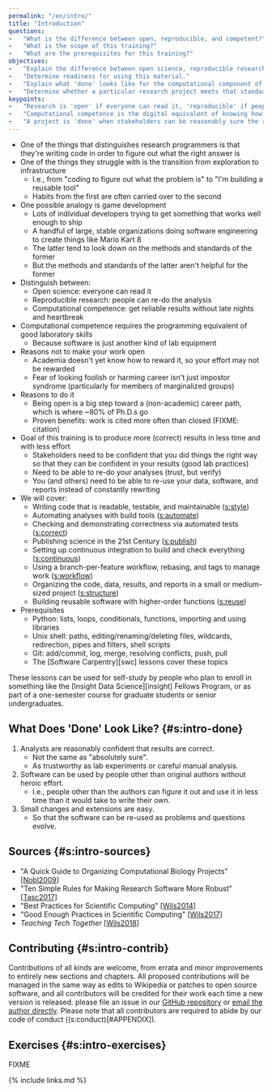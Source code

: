 ```yaml
---
permalink: "/en/intro/"
title: "Introduction"
questions:
-   "What is the difference between open, reproducible, and competent?"
-   "What is the scope of this training?"
-   "What are the prerequisites for this training?"
objectives:
-   "Explain the difference between open science, reproducible research, and computational competence."
-   "Determine readiness for using this material."
-   "Explain what 'done' looks like for the computational component of a small or medium-sized research project."
-   "Determine whether a particular research project meets that standard."
keypoints:
-   "Research is 'open' if everyone can read it, 'reproducible' if people who have access can regenerate it, and 'competent' if it was built in reasonable time and without heroic effort."
-   "Computational competence is the digital equivalent of knowing how to use lab equipment properly."
-   "A project is 'done' when stakeholders can be reasonably sure the results are correct and the software can be understood, run, and extended by people other than the original authors without heroic effort."
---
```


-   One of the things that distinguishes research programmers is that they're writing code in order to figure out what the right answer is
-   One of the things they struggle with is the transition from exploration to infrastructure
    -   I.e., from "coding to figure out what the problem is" to "I'm building a reusable tool"
    -   Habits from the first are often carried over to the second
-   One possible analogy is game development
    -   Lots of individual developers trying to get something that works well enough to ship
    -   A handful of large, stable organizations doing software engineering to create things like Mario Kart 8
    -   The latter tend to look down on the methods and standards of the former
    -   But the methods and standards of the latter aren't helpful for the former
-   Distinguish between:
    -   Open science: everyone can read it
    -   Reproducible research: people can re-do the analysis
    -   Computational competence: get reliable results without late nights and heartbreak
-   Computational competence requires the programming equivalent of good laboratory skills
    -   Because software is just another kind of lab equipment
-   Reasons not to make your work open
    -   Academia doesn't yet know how to reward it, so your effort may not be rewarded
    -   Fear of looking foolish or harming career isn't just impostor syndrome (particularly for members of marginalized groups)
-   Reasons to do it
    -   Being open is a big step toward a (non-academic) career path, which is where ~80% of Ph.D.s go
    -   Proven benefits: work is cited more often than closed (FIXME: citation)
-   Goal of this training is to produce more (correct) results in less time and with less effort
    -   Stakeholders need to be confident that you did things the right way so that they can be confident in your results (good lab practices)
    -   Need to be able to re-do your analyses (trust, but verify)
    -   You (and others) need to be able to re-use your data, software, and reports instead of constantly rewriting
-   We will cover:
    -   Writing code that is readable, testable, and maintainable ([s:style](#CHAPTER))
    -   Automating analyses with build tools ([s:automate](#CHAPTER))
    -   Checking and demonstrating correctness via automated tests ([s:correct](#CHAPTER))
    -   Publishing science in the 21st Century ([s:publish](#CHAPTER))
    -   Setting up continuous integration to build and check everything ([s:continuous](#CHAPTER))
    -   Using a branch-per-feature workflow, rebasing, and tags to manage work ([s:workflow](#CHAPTER))
    -   Organizing the code, data, results, and reports in a small or medium-sized project ([s:structure](#CHAPTER))
    -   Building reusable software with higher-order functions ([s:reuse](#CHAPTER))
-   Prerequisites
    -   Python: lists, loops, conditionals, functions, importing and using libraries
    -   Unix shell: paths, editing/renaming/deleting files, wildcards, redirection, pipes and filters, shell scripts
    -   Git: add/commit, log, merge, resolving conflicts, push, pull
    -   The [Software Carpentry][swc] lessons cover these topics

These lessons can be used for self-study by people who plan to enroll in
something like the [Insight Data Science][insight] Fellows Program,
or as part of a one-semester course for graduate students or senior undergraduates.

## What Does 'Done' Look Like? {#s:intro-done}

1.  Analysts are reasonably confident that results are correct.
    -   Not the same as "absolutely sure".
    -   As trustworthy as lab experiments or careful manual analysis.
2.  Software can be used by people other than original authors without heroic effort.
    -   I.e., people other than the authors can figure it out and use it in less time than it would take to write their own.
3.  Small changes and extensions are easy.
    -   So that the software can be re-used as problems and questions evolve.

## Sources {#s:intro-sources}

-   "A Quick Guide to Organizing Computational Biology Projects" [[Nobl2009](#CITE)]
-   "Ten Simple Rules for Making Research Software More Robust" [[Tasc2017](#CITE)]
-   "Best Practices for Scientific Computing" [[Wils2014](#CITE)]
-   "Good Enough Practices in Scientific Computing" [[Wils2017](#CITE)]
-   *Teaching Tech Together* [[Wils2018](#CITE)]

## Contributing {#s:intro-contrib}

Contributions of all kinds are welcome, from errata and minor
improvements to entirely new sections and chapters. All proposed
contributions will be managed in the same way as edits to Wikipedia or
patches to open source software, and all contributors will be credited
for their work each time a new version is released.  please file an
issue in our [GitHub repository]({{site.repo}}) or [email the author
directly](mailto:{{site.email}}).  Please note that all contributors
are required to abide by our code of conduct ((s:conduct)[#APPENDIX]).

## Exercises {#s:intro-exercises}

FIXME

{% include links.md %}
